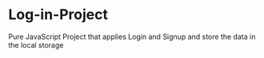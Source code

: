 # Log-in-Project

Pure JavaScript Project that applies Login and Signup and store the data in the local storage 

